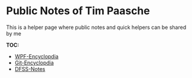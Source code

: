 # Public Notes of Tim Paasche

This is a helper page where public notes and quick helpers can be shared by me

**TOC:**

- [WPF-Encyclopdia](./WPF_Encyclopdedia/WPF_Encyclopedia.html)
- [Git-Encyclopdia](./Git_Encyclopedia/Git_Encyclopedia.html)
- [DFSS-Notes](./DFSS_Notes/DFSS_Notes.html)
